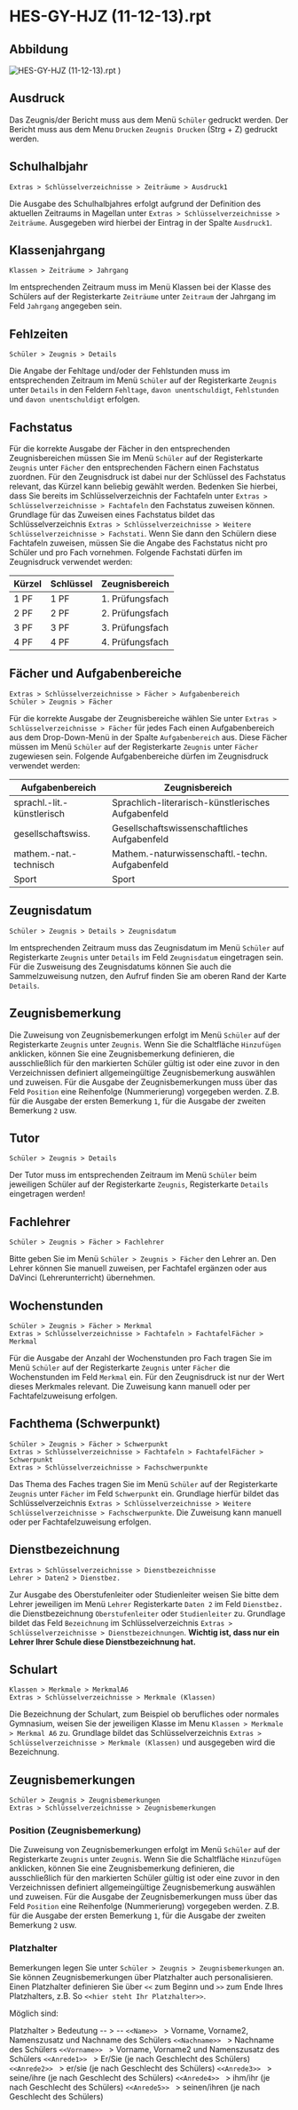# HES-GY-HJZ (11-12-13).rpt  

## Abbildung

![HES-GY-HJZ (11-12-13).rpt )](/assets/images/hes/003.png)

## Ausdruck

Das Zeugnis/der Bericht muss aus dem Menü `Schüler` gedruckt werden. Der Bericht muss aus dem Menu `Drucken` `Zeugnis Drucken` (Strg + Z) gedruckt werden.

## Schulhalbjahr

`Extras > Schlüsselverzeichnisse > Zeiträume > Ausdruck1`

Die Ausgabe des Schulhalbjahres erfolgt aufgrund der Definition des aktuellen Zeitraums in Magellan unter
`Extras > Schlüsselverzeichnisse > Zeiträume`. Ausgegeben wird hierbei der Eintrag in der Spalte `Ausdruck1`.

## Klassenjahrgang

`Klassen > Zeiträume > Jahrgang`

Im entsprechenden Zeitraum muss im Menü Klassen bei der Klasse des Schülers auf der Registerkarte `Zeiträume` unter `Zeitraum` der Jahrgang im Feld `Jahrgang` angegeben sein.

## Fehlzeiten

`Schüler > Zeugnis > Details`

Die Angabe der Fehltage und/oder der Fehlstunden muss im entsprechenden Zeitraum im Menü `Schüler` auf der Registerkarte `Zeugnis` unter `Details` in den Feldern `Fehltage`, `davon unentschuldigt`, `Fehlstunden` und `davon unentschuldigt` erfolgen.

## Fachstatus

Für die korrekte Ausgabe der Fächer in den entsprechenden Zeugnisbereichen müssen Sie im Menü `Schüler` auf der Registerkarte `Zeugnis` unter `Fächer` den entsprechenden Fächern einen Fachstatus zuordnen. Für den Zeugnisdruck ist dabei nur der Schlüssel des Fachstatus relevant, das Kürzel kann beliebig gewählt werden. Bedenken Sie hierbei, dass Sie bereits im Schlüsselverzeichnis der Fachtafeln unter `Extras > Schlüsselverzeichnisse > Fachtafeln` den Fachstatus zuweisen können. Grundlage für das Zuweisen eines Fachstatus bildet das Schlüsselverzeichnis `Extras > Schlüsselverzeichnisse > Weitere Schlüsselverzeichnisse > Fachstati`. Wenn Sie dann den Schülern diese Fachtafeln zuweisen, müssen Sie die Angabe des Fachstatus nicht pro Schüler und pro Fach vornehmen.
Folgende Fachstati dürfen im Zeugnisdruck verwendet werden:

Kürzel|Schlüssel|Zeugnisbereich
--|--|--
1 PF |1 PF |1. Prüfungsfach
2 PF |2 PF|2. Prüfungsfach
3 PF|3 PF|3. Prüfungsfach
4 PF |4 PF|4. Prüfungsfach

## Fächer und Aufgabenbereiche

`Extras > Schlüsselverzeichnisse > Fächer > Aufgabenbereich` <br/>`Schüler > Zeugnis > Fächer`

Für die korrekte Ausgabe der Zeugnisbereiche wählen Sie unter `Extras > Schlüsselverzeichnisse > Fächer` für jedes Fach einen Aufgabenbereich aus dem Drop-Down-Menü in der Spalte `Aufgabenbereich` aus. Diese Fächer müssen im Menü `Schüler` auf der Registerkarte `Zeugnis` unter `Fächer` zugewiesen sein.
Folgende Aufgabenbereiche dürfen im Zeugnisdruck verwendet werden:

Aufgabenbereich|Zeugnisbereich
--|--
sprachl.-lit.-künstlerisch|Sprachlich-literarisch-künstlerisches Aufgabenfeld
gesellschaftswiss.|Gesellschaftswissenschaftliches Aufgabenfeld
mathem.-nat.-technisch|	Mathem.-naturwissenschaftl.-techn. Aufgabenfeld
Sport|Sport

## Zeugnisdatum

`Schüler > Zeugnis > Details > Zeugnisdatum`

Im entsprechenden Zeitraum muss das Zeugnisdatum im Menü `Schüler` auf Registerkarte `Zeugnis` unter `Details` im Feld `Zeugnisdatum` eingetragen sein. Für die Zusweisung des Zeugnisdatums können Sie auch die Sammelzuweisung nutzen, den Aufruf finden Sie am oberen Rand der Karte `Details`.

## Zeugnisbemerkung

Die Zuweisung von Zeugnisbemerkungen erfolgt im Menü `Schüler` auf der Registerkarte `Zeugnis` unter `Zeugnis`. Wenn Sie die Schaltfläche `Hinzufügen` anklicken, können Sie eine Zeugnisbemerkung definieren, die ausschließlich für den markierten Schüler gültig ist oder eine zuvor in den Verzeichnissen definiert allgemeingültige Zeugnisbemerkung auswählen und zuweisen.
Für die Ausgabe der Zeugnisbemerkungen muss über das Feld `Position` eine Reihenfolge (Nummerierung) vorgegeben werden. Z.B. für die Ausgabe der ersten Bemerkung `1`, für die Ausgabe der zweiten Bemerkung `2` usw.

## Tutor

`Schüler > Zeugnis > Details`

Der Tutor muss im entsprechenden Zeitraum im Menü `Schüler` beim jeweiligen Schüler auf der Registerkarte `Zeugnis`, Registerkarte `Details` eingetragen werden!

## Fachlehrer

`Schüler > Zeugnis > Fächer > Fachlehrer`

Bitte geben Sie im Menü `Schüler > Zeugnis > Fächer` den Lehrer an. Den Lehrer können Sie manuell zuweisen, per Fachtafel ergänzen oder aus DaVinci (Lehrerunterricht) übernehmen.

## Wochenstunden

`Schüler > Zeugnis > Fächer > Merkmal`<br/>`Extras > Schlüsselverzeichnisse > Fachtafeln > FachtafelFächer > Merkmal`

Für die Ausgabe der Anzahl der Wochenstunden pro Fach tragen Sie im Menü `Schüler` auf der Registerkarte `Zeugnis` unter `Fächer` die Wochenstunden im Feld `Merkmal` ein. Für den Zeugnisdruck ist nur der Wert dieses Merkmales relevant. Die Zuweisung kann manuell oder per Fachtafelzuweisung erfolgen.

## Fachthema (Schwerpunkt)

`Schüler > Zeugnis > Fächer > Schwerpunkt`<br/>`Extras > Schlüsselverzeichnisse > Fachtafeln > FachtafelFächer > Schwerpunkt`<br/>`Extras > Schlüsselverzeichnisse > Fachschwerpunkte`

Das Thema des Faches tragen Sie im Menü `Schüler` auf der Registerkarte `Zeugnis` unter `Fächer` im Feld `Schwerpunkt` ein. Grundlage hierfür bildet das Schlüsselverzeichnis `Extras > Schlüsselverzeichnisse > Weitere Schlüsselverzeichnisse > Fachschwerpunkte`. Die Zuweisung kann manuell oder per Fachtafelzuweisung erfolgen.

## Dienstbezeichnung

`Extras > Schlüsselverzeichnisse > Dienstbezeichnisse` <br/>`Lehrer > Daten2 > Dienstbez.`

Zur Ausgabe des  Oberstufenleiter oder Studienleiter weisen Sie bitte dem Lehrer jeweiligen im Menü `Lehrer` Registerkarte `Daten 2` im Feld `Dienstbez.` die Dienstbezeichnung `Oberstufenleiter` oder `Studienleiter` zu. Grundlage bildet das Feld `Bezeichnung` im Schlüsselverzeichnis `Extras > Schlüsselverzeichnisse > Dienstbezeichnungen`. **Wichtig ist, dass nur ein Lehrer Ihrer Schule diese Dienstbezeichnung hat.**

## Schulart

`Klassen > Merkmale > MerkmalA6`<br/>`Extras > Schlüsselverzeichnisse > Merkmale (Klassen)`

Die Bezeichnung der Schulart, zum Beispiel ob berufliches oder normales Gymnasium, weisen Sie der jeweiligen Klasse im Menu `Klassen > Merkmale > Merkmal A6` zu. Grundlage bildet das Schlüsselverzeichnis `Extras > Schlüsselverzeichnisse > Merkmale (Klassen)` und ausgegeben wird die Bezeichnung.

## Zeugnisbemerkungen

`Schüler > Zeugnis > Zeugnisbemerkungen`<br/>`Extras > Schlüsselverzeichnisse > Zeugnisbemerkungen`

### Position (Zeugnisbemerkung)

Die Zuweisung von Zeugnisbemerkungen erfolgt im Menü `Schüler` auf der Registerkarte `Zeugnis` unter `Zeugnis`. Wenn Sie die Schaltfläche `Hinzufügen` anklicken, können Sie eine Zeugnisbemerkung definieren, die ausschließlich für den markierten Schüler gültig ist oder eine zuvor in den Verzeichnissen definiert allgemeingültige Zeugnisbemerkung auswählen und zuweisen. Für die Ausgabe der Zeugnisbemerkungen muss über das Feld `Position` eine Reihenfolge (Nummerierung)
vorgegeben werden. Z.B. für die Ausgabe der ersten Bemerkung `1`, für die Ausgabe der zweiten Bemerkung `2` usw.

### Platzhalter

Bemerkungen legen Sie unter `Schüler > Zeugnis > Zeugnisbemerkungen` an. Sie können Zeugnisbemerkungen über Platzhalter auch personalisieren.  
Einen Platzhalter definieren Sie über `<<` zum Beginn und `>>` zum Ende Ihres Platzhalters, z.B.  So ``<<hier steht Ihr Platzhalter>>``.  

Möglich sind:

Platzhalter > Bedeutung
-- > --
``<<Name>> `` >  Vorname, Vorname2, Namenszusatz und Nachname des Schülers
``<<Nachname>> `` >  Nachname des Schülers
``<<Vorname>> ``  > Vorname, Vorname2 und Namenszusatz des Schülers
``<<Anrede1>> ``  >  Er/Sie (je nach Geschlecht des Schülers)
``<<Anrede2>> ``  >  er/sie (je nach Geschlecht des Schülers)
``<<Anrede3>> ``  >  seine/ihre (je nach Geschlecht des Schülers)
``<<Anrede4>> ``  >  ihm/ihr (je nach Geschlecht des Schülers)
``<<Anrede5>> ``  >  seinen/ihren (je nach Geschlecht des Schülers)
